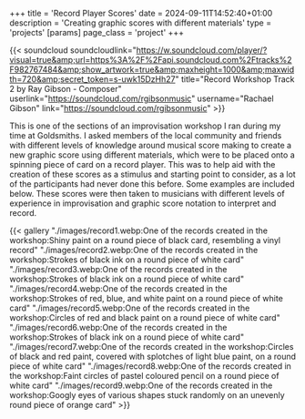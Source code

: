 +++
title = 'Record Player Scores'
date = 2024-09-11T14:52:40+01:00
description = 'Creating graphic scores with different materials'
type = 'projects'
[params]
    page_class = 'project'
+++

{{< soundcloud soundcloudlink="https://w.soundcloud.com/player/?visual=true&amp;url=https%3A%2F%2Fapi.soundcloud.com%2Ftracks%2F982767484&amp;show_artwork=true&amp;maxheight=1000&amp;maxwidth=720&amp;secret_token=s-uwk15DzHh27" title="Record Workshop Track 2 by Ray Gibson - Composer" userlink="https://soundcloud.com/rgibsonmusic" username="Rachael Gibson" link="https://soundcloud.com/rgibsonmusic" >}}

This is one of the sections of an improvisation workshop I ran during my time at Goldsmiths. I asked members of the local community and friends with different levels of knowledge around musical score making to create a new graphic score using different materials, which were to be placed onto a spinning piece of card on a record player. This was to help aid with the creation of these scores as a stimulus and starting point to consider, as a lot of the participants had never done this before. Some examples are included below. These scores were then taken to musicians with different levels of experience in improvisation and graphic score notation to interpret and record.

{{< gallery 
    "./images/record1.webp:One of the records created in the workshop:Shiny paint on a round piece of black card, resembling a vinyl record"
    "./images/record2.webp:One of the records created in the workshop:Strokes of black ink on a round piece of white card"
    "./images/record3.webp:One of the records created in the workshop:Strokes of black ink on a round piece of white card"
    "./images/record4.webp:One of the records created in the workshop:Strokes of red, blue, and white paint on a round piece of white card"
    "./images/record5.webp:One of the records created in the workshop:Circles of red and black paint on a round piece of white card"
    "./images/record6.webp:One of the records created in the workshop:Strokes of black ink on a round piece of white card"
    "./images/record7.webp:One of the records created in the workshop:Circles of black and red paint, covered with splotches of light blue paint, on a round piece of white card"
    "./images/record8.webp:One of the records created in the workshop:Faint circles of pastel coloured pencil on a round piece of white card"
    "./images/record9.webp:One of the records created in the workshop:Googly eyes of various shapes stuck randomly on an unevenly round piece of orange card"
    >}}